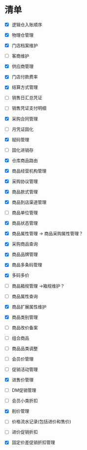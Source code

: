 # 清单
- [x] 逻辑仓入账顺序
- [x] 物理仓管理
- [x] 门店档案维护
- [ ] 客商维护
- [x] 供应商管理
- [x] 门店付款费率
- [x] 结算方式管理
- [ ] 销售日汇总凭证
- [ ] 销售凭证支付明细
- [x] 采购合同管理
- [ ] 月凭证固化
- [x] 赋码管理
- [ ] 固化进销存
- [x] 仓库商品路由
- [x] 商品经营机构管理
- [x] 采购协议管理
- [x] 商品款式管理
- [x] 商品到店渠道管理
- [ ] 商品单位管理
- [x] 商品状态管理
- [x] 商品属性管理 -> 商品采购属性管理？
- [x] 采购商品查询
- [x] 商品品牌管理
- [x] 商品多条码管理
- [x] 多码多价
- [ ] 商品箱规管理 ->箱规维护？
- [ ] 商品属性查询
- [x] 商品扩展属性维护
- [x] 商品类别管理
- [ ] 商品改价备案
- [ ] 组合商品
- [ ] 商品品类调整
- [ ] 会员价管理
- [ ] 促销活动管理
- [x] 进售价管理
- [ ] DM促销管理
- [ ] 会员小类折扣
- [x] 削价管理
- [ ] 价格流水记录(包括进价和售价)
- [ ] 进价促销折扣
- [x] 固定价差促销折扣管理

 